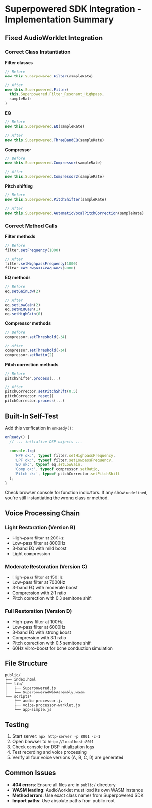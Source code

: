 # Superpowered SDK Integration - Implementation Summary

## Fixed AudioWorklet Integration

### Correct Class Instantiation

**Filter classes**
```javascript
// Before
new this.Superpowered.Filter(sampleRate)

// After  
new this.Superpowered.Filter(
  this.Superpowered.Filter_Resonant_Highpass,
  sampleRate
)
```

**EQ**
```javascript
// Before
new this.Superpowered.EQ(sampleRate)

// After
new this.Superpowered.ThreeBandEQ(sampleRate)
```

**Compressor**
```javascript
// Before
new this.Superpowered.Compressor(sampleRate)

// After
new this.Superpowered.Compressor2(sampleRate)
```

**Pitch shifting**
```javascript
// Before
new this.Superpowered.PitchShifter(sampleRate)

// After
new this.Superpowered.AutomaticVocalPitchCorrection(sampleRate)
```

### Correct Method Calls

**Filter methods**
```javascript
// Before
filter.setFrequency(1000)

// After
filter.setHighpassFrequency(1000)
filter.setLowpassFrequency(8000)
```

**EQ methods**
```javascript
// Before
eq.setGainLow(2)

// After
eq.setLowGain(2)
eq.setMidGain(1)
eq.setHighGain(0)
```

**Compressor methods**
```javascript
// Before
compressor.setThreshold(-24)

// After
compressor.setThreshold(-24)
compressor.setRatio(2)
```

**Pitch correction methods**
```javascript
// Before
pitchShifter.process(...)

// After
pitchCorrector.setPitchShift(0.5)
pitchCorrector.reset()
pitchCorrector.process(...)
```

## Built-In Self-Test

Add this verification in `onReady()`:

```javascript
onReady() {
  // ... initialize DSP objects ...
  
  console.log(
    'HPF ok:', typeof filter.setHighpassFrequency,
    'LPF ok:', typeof filter.setLowpassFrequency,
    'EQ ok:', typeof eq.setLowGain,
    'Comp ok:', typeof compressor.setRatio,
    'Pitch ok:', typeof pitchCorrector.setPitchShift
  );
}
```

Check browser console for function indicators. If any show `undefined`, you're still instantiating the wrong class or method.

## Voice Processing Chain

### Light Restoration (Version B)
- High-pass filter at 200Hz
- Low-pass filter at 8000Hz
- 3-band EQ with mild boost
- Light compression

### Moderate Restoration (Version C)  
- High-pass filter at 150Hz
- Low-pass filter at 7000Hz
- 3-band EQ with moderate boost
- Compression with 2:1 ratio
- Pitch correction with 0.3 semitone shift

### Full Restoration (Version D)
- High-pass filter at 100Hz
- Low-pass filter at 6000Hz
- 3-band EQ with strong boost
- Compression with 3:1 ratio
- Pitch correction with 0.5 semitone shift
- 60Hz vibro-boost for bone conduction simulation

## File Structure

```
public/
├── index.html
├── lib/
│   ├── Superpowered.js
│   └── SuperpoweredWebAssembly.wasm
└── scripts/
    ├── audio-processor.js
    ├── voice-processor-worklet.js
    └── app-simple.js
```

## Testing

1. Start server: `npx http-server -p 8001 -c-1`
2. Open browser to `http://localhost:8001`
3. Check console for DSP initialization logs
4. Test recording and voice processing
5. Verify all four voice versions (A, B, C, D) are generated

## Common Issues

- **404 errors**: Ensure all files are in `public/` directory
- **WASM loading**: AudioWorklet must load its own WASM instance
- **Method errors**: Use exact class names from Superpowered SDK
- **Import paths**: Use absolute paths from public root 